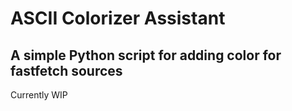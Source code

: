 # ASCII Colorizer Assistant
## A simple Python script for adding color for fastfetch sources

Currently WIP